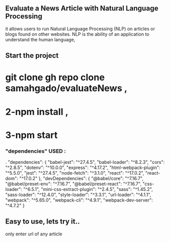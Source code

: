 ## Evaluate a News Article with Natural Language Processing
it allows users to run Natural Language Processing (NLP) on articles or blogs found on other websites. NLP is the ability of an application to understand the human language,

 ## Start the project
# git clone gh repo clone samahgado/evaluateNews , 
# 2-npm install ,
# 3-npm start

### "dependencies" USED :
. "dependencies": {
    "babel-jest": "^27.4.5",
    "babel-loader": "^8.2.3",
    "cors": "^2.8.5",
    "dotenv": "^10.0.0",
    "express": "^4.17.2",
    "html-webpack-plugin": "^5.5.0",
    "jest": "^27.4.5",
    "node-fetch": "^3.1.0",
    "react": "^17.0.2",
    "react-dom": "^17.0.2"
  },
  "devDependencies": {
    "@babel/core": "^7.16.7",
    "@babel/preset-env": "^7.16.7",
    "@babel/preset-react": "^7.16.7",
    "css-loader": "^6.5.1",
    "mini-css-extract-plugin": "^2.4.5",
    "sass": "^1.45.2",
    "sass-loader": "^12.4.0",
    "style-loader": "^3.3.1",
    "url-loader": "^4.1.1",
    "webpack": "^5.65.0",
    "webpack-cli": "^4.9.1",
    "webpack-dev-server": "^4.7.2"
  }
  
## Easy to use, lets try it..
only enter url of any article